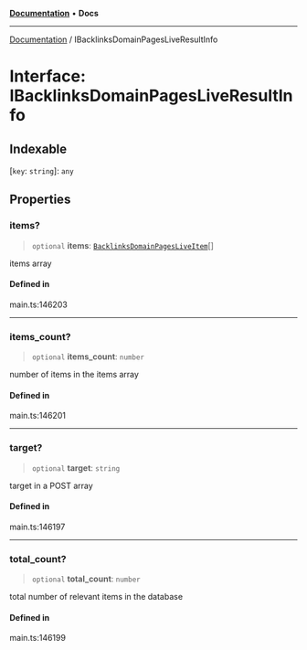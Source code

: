 [**Documentation**](../README.md) • **Docs**

***

[Documentation](../README.md) / IBacklinksDomainPagesLiveResultInfo

# Interface: IBacklinksDomainPagesLiveResultInfo

## Indexable

 \[`key`: `string`\]: `any`

## Properties

### items?

> `optional` **items**: [`BacklinksDomainPagesLiveItem`](../classes/BacklinksDomainPagesLiveItem.md)[]

items array

#### Defined in

main.ts:146203

***

### items\_count?

> `optional` **items\_count**: `number`

number of items in the items array

#### Defined in

main.ts:146201

***

### target?

> `optional` **target**: `string`

target in a POST array

#### Defined in

main.ts:146197

***

### total\_count?

> `optional` **total\_count**: `number`

total number of relevant items in the database

#### Defined in

main.ts:146199
